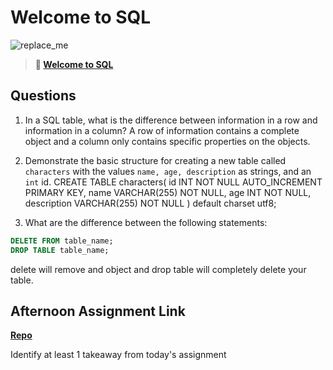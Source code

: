 # Welcome to SQL

![replace_me](https://codeworks.blob.core.windows.net/public/assets/img/illustrations/placeholder.svg)

> **📖 [Welcome to SQL](https://codeworksacademy.com/fs-student-guide/resources/wk11/01-MySQL-GettingStarted)**

## Questions

1. In a SQL table, what is the difference between information in a row and information in a column?
A row of information contains a complete object and a column only contains specific properties on the objects. 
2. Demonstrate the basic structure for creating a new table called `characters` with the values `name, age, description` as strings, and an `int` id.
CREATE TABLE characters(
  id INT NOT NULL AUTO_INCREMENT PRIMARY KEY,
  name VARCHAR(255) NOT NULL,
  age INT NOT NULL,
  description VARCHAR(255) NOT NULL
) default charset utf8;

3. What are the difference between the following statements: 
```sql
DELETE FROM table_name;
DROP TABLE table_name;
```
delete will remove and object and drop table will completely delete your table. 
## Afternoon Assignment Link

**[Repo](https://github.com/BDVassar/StarTrekShips)**

Identify at least 1 takeaway from today's assignment
